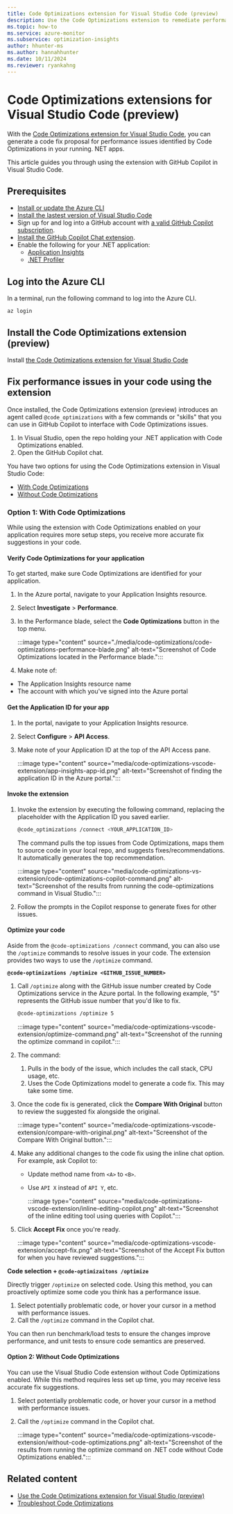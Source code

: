 ```yaml
---
title: Code Optimizations extension for Visual Studio Code (preview)
description: Use the Code Optimizations extension to remediate performance bottlenecks on a code level.
ms.topic: how-to
ms.service: azure-monitor
ms.subservice: optimization-insights
author: hhunter-ms
ms.author: hannahhunter
ms.date: 10/11/2024
ms.reviewer: ryankahng
---
```


# Code Optimizations extensions for Visual Studio Code (preview)

With the [Code Optimizations extension for Visual Studio Code](), you can generate a code fix proposal for performance issues identified by Code Optimizations in your running. NET apps. 

This article guides you through using the extension with GitHub Copilot in Visual Studio Code. 

## Prerequisites

- [Install or update the Azure CLI](/cli/azure/install-azure-cli-windows)
- [Install the lastest version of Visual Studio Code](https://code.visualstudio.com/Download)
- Sign up for and log into a GitHub account with [a valid GitHub Copilot subscription](https://docs.github.com/en/copilot/about-github-copilot/subscription-plans-for-github-copilot).
- [Install the GitHub Copilot Chat extension](/visualstudio/ide/visual-studio-github-copilot-install-and-states).
- Enable the following for your .NET application:
  - [Application Insights](../app/create-workspace-resource.md)
  - [.NET Profiler](../profiler/profiler.md)

## Log into the Azure CLI

In a terminal, run the following command to log into the Azure CLI.

```azurecli
az login
```

## Install the Code Optimizations extension (preview)

Install [the Code Optimizations extension for Visual Studio Code]()

## Fix performance issues in your code using the extension

Once installed, the Code Optimizations extension (preview) introduces an agent called `@code_optimizations` with a few commands or "skills" that you can use in GitHub Copilot to interface with Code Optimizations issues. 

1. In Visual Studio, open the repo holding your .NET application with Code Optimizations enabled. 
1. Open the GitHub Copilot chat. 

You have two options for using the Code Optimizations extension in Visual Studio Code:
- [With Code Optimizations](#option-1-with-code-optimizations)
- [Without Code Optimizations](#option-2-without-code-optimizations)

### Option 1: With Code Optimizations

While using the extension with Code Optimizations enabled on your application requires more setup steps, you receive more accurate fix suggestions in your code. 

#### Verify Code Optimizations for your application

To get started, make sure Code Optimizations are identified for your application.

1. In the Azure portal, navigate to your Application Insights resource.
1. Select **Investigate** > **Performance**. 
1. In the Performance blade, select the **Code Optimizations** button in the top menu.

   :::image type="content" source="./media/code-optimizations/code-optimizations-performance-blade.png" alt-text="Screenshot of Code Optimizations located in the Performance blade.":::

1. Make note of:
  - The Application Insights resource name
  - The account with which you've signed into the Azure portal

#### Get the Application ID for your app

1. In the portal, navigate to your Application Insights resource.
1. Select **Configure** > **API Access**.
1. Make note of your Application ID at the top of the API Access pane.

    :::image type="content" source="media/code-optimizations-vscode-extension/app-insights-app-id.png" alt-text="Screenshot of finding the application ID in the Azure portal.":::

#### Invoke the extension

1. Invoke the extension by executing the following command, replacing the placeholder with the Application ID you saved earlier.

    ```bash
    @code_optimizations /connect <YOUR_APPLICATION_ID>
    ```

    The command pulls the top issues from Code Optimizations, maps them to source code in your local repo, and suggests fixes/recommendations. It automatically generates the top recommendation. 

    :::image type="content" source="media/code-optimizations-vs-extension/code-optimizations-copilot-command.png" alt-text="Screenshot of the results from running the code-optimizations command in Visual Studio.":::

1. Follow the prompts in the Copilot response to generate fixes for other issues.

#### Optimize your code

Aside from the `@code-optimizations /connect` command, you can also use the `/optimize` commands to resolve issues in your code. The extension provides two ways to use the `/optimize` command.

**`@code-optimizations /optimize <GITHUB_ISSUE_NUMBER>`**

1. Call `/optimize` along with the GitHub issue number created by Code Optimizations service in the Azure portal. In the following example, "5" represents the GitHub issue number that you'd like to fix.
   
   ```bash
   @code-optimizations /optimize 5 
   ```

   :::image type="content" source="media/code-optimizations-vscode-extension/optimize-command.png" alt-text="Screenshot of the running the optimize command in copilot.":::
 
1. The command:
   1. Pulls in the body of the issue, which includes the call stack, CPU usage, etc. 
   1. Uses the Code Optimizations model to generate a code fix. This may take some time.
   
1. Once the code fix is generated, click the **Compare With Original** button to review the suggested fix alongside the original. 

    :::image type="content" source="media/code-optimizations-vscode-extension/compare-with-original.png" alt-text="Screenshot of the Compare With Original button.":::

1. Make any additional changes to the code fix using the inline chat option. For example, ask Copilot to:
   - Update method name from `<A>` to `<B>`.
   - Use `API X` instead of `API Y`, etc.

      :::image type="content" source="media/code-optimizations-vscode-extension/inline-editing-copilot.png" alt-text="Screenshot of the inline editing tool using queries with Copilot.":::


1. Click **Accept Fix** once you're ready.

    :::image type="content" source="media/code-optimizations-vscode-extension/accept-fix.png" alt-text="Screenshot of the Accept Fix button for when you have reviewed suggestions.":::

**Code selection + `@code-optimizaitons /optimize`**

Directly trigger `/optimize` on selected code. Using this method, you can proactively optimize some code you think has a performance issue. 

1. Select potentially problematic code, or hover your cursor in a method with performance issues. 
1. Call the `/optimize` command in the Copilot chat.

You can then run benchmark/load tests to ensure the changes improve performance, and unit tests to ensure code semantics are preserved.

#### Option 2: Without Code Optimizations

You can use the Visual Studio Code extension without Code Optimizations enabled. While this method requires less set up time, you may receive less accurate fix suggestions. 

1. Select potentially problematic code, or hover your cursor in a method with performance issues. 
1. Call the `/optimize` command in the Copilot chat.

    :::image type="content" source="media/code-optimizations-vscode-extension/without-code-optimizations.png" alt-text="Screenshot of the results from running the optimize command on .NET code without Code Optimizations enabled.":::

## Related content

- [Use the Code Optimizations extension for Visual Studio (preview)](./code-optimizations-vs-extension.md)
- [Troubleshoot Code Optimizations](./code-optimizations-troubleshoot.md)
